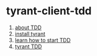 # tyrant-client-tdd

1. [about TDD](https://obtainable-poppyseed-72e.notion.site/about-TDD-7c2e7e912ffd4ccabe813330bc2f606f)
2. [install tyrant](https://obtainable-poppyseed-72e.notion.site/install-tyrant-4b041244668c41189d39522e0cc1ab37)
3. [learn how to start TDD](https://obtainable-poppyseed-72e.notion.site/start-TDD-cce6c5cb9db64003a76b6c966ff7d24b)
4. [tyrant TDD](https://obtainable-poppyseed-72e.notion.site/tyrant-TDD-f22f2f36e1b2481a8bfcaeed0e462749)
